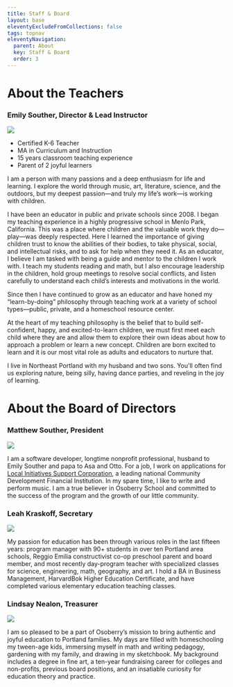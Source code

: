 ```yaml
---
title: Staff & Board
layout: base
eleventyExcludeFromCollections: false
tags: topnav
eleventyNavigation:
  parent: About
  key: Staff & Board
  order: 3
---
```

# About the Teachers

### Emily Souther, Director & Lead Instructor

![](/assets/uploads/emilypic.jpeg)

* Certified K-6 Teacher
* MA in Curriculum and Instruction
* 15 years classroom teaching experience
* Parent of 2 joyful learners

I am a person with many passions and a deep enthusiasm for life and learning. I explore the world through music, art, literature, science, and the outdoors, but my deepest passion—and truly my life’s work—is working with children.

I have been an educator in public and private schools since 2008. I began my teaching experience in a highly progressive school in Menlo Park, California. This was a place where children and the valuable work they do—play—was deeply respected. Here I learned the importance of giving children trust to know the abilities of their bodies, to take physical, social, and intellectual risks, and to ask for help when they need it. As an educator, I believe I am tasked with being a guide and mentor to the children I work with. I teach my students reading and math, but I also encourage leadership in the children, hold group meetings to resolve social conflicts, and listen carefully to understand each child’s interests and motivations in the world.

Since then I have continued to grow as an educator and have honed my “learn-by-doing” philosophy through teaching work at a variety of school types—public, private, and a homeschool resource center.

At the heart of my teaching philosophy is the belief that to build self-confident, happy, and excited-to-learn children, we must first meet each child where they are and allow them to explore their own ideas about how to approach a problem or learn a new concept. Children are born excited to learn and it is our most vital role as adults and educators to nurture that.

I live in Northeast Portland with my husband and two sons. You'll often find us exploring nature, being silly, having dance parties, and reveling in the joy of learning.

# About the Board of Directors

### Matthew Souther, President

![](/assets/uploads/copy-of-copy-of-matthew08.jpg)

I am a software developer, longtime nonprofit professional, husband to Emily Souther and papa to Asa and Otto. For a job, I work on applications for [Local Initiatives Support Corporation](https://www.lisc.org/), a leading national Community Development Financial Institution. In my spare time, I like to write and perform music. I am a true believer in Osoberry School and committed to the success of the program and the growth of our little community.

### Leah Kraskoff, Secretary

![](/assets/uploads/img_2108.jpg)

My passion for education has been through various roles in the last fifteen years: program manager with 90+ students in over ten Portland area schools, Reggio Emilia constructivist co-op preschool parent and board member, and most recently day-program teacher with specialized classes for science, engineering, math, geography, and art. I hold a BA in Business Management, HarvardBok Higher Education Certificate, and have completed various elementary education teaching classes.

### Lindsay Nealon, Treasurer

![](/assets/uploads/image_50412289.jpg)

I am so pleased to be a part of Osoberry’s mission to bring authentic and joyful education to Portland families. My days are filled with homeschooling my tween-age kids, immersing myself in math and writing pedagogy, gardening with my family, and drawing in my sketchbook. My background includes a degree in fine art, a ten-year fundraising career for colleges and non-profits, previous board positions, and an insatiable curiosity for education theory and practice.
